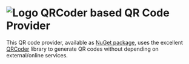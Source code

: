 # ![Logo](https://raw.githubusercontent.com/RobThree/TwoFactorAuth.Net/master/TwoFactorAuth.Net.QRCoder/logo.png) QRCoder based QR Code Provider

This QR code provider, available as [NuGet package](https://www.nuget.org/packages/TwoFactorAuth.Net.QRCoder/), uses the excellent [QRCoder](https://github.com/codebude/QRCoder) library to generate QR codes without depending on external/online services.
